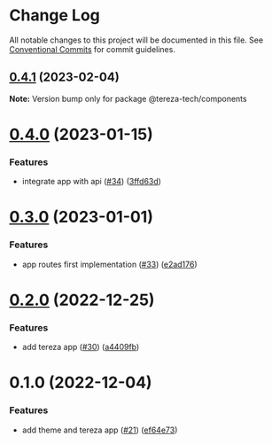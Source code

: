 # Change Log

All notable changes to this project will be documented in this file.
See [Conventional Commits](https://conventionalcommits.org) for commit guidelines.

## [0.4.1](https://github.com/terezatech/tereza-tech/compare/@tereza-tech/components@0.4.0...@tereza-tech/components@0.4.1) (2023-02-04)

**Note:** Version bump only for package @tereza-tech/components

# [0.4.0](https://github.com/terezatech/tereza-tech/compare/@tereza-tech/components@0.3.0...@tereza-tech/components@0.4.0) (2023-01-15)

### Features

- integrate app with api ([#34](https://github.com/terezatech/tereza-tech/issues/34)) ([3ffd63d](https://github.com/terezatech/tereza-tech/commit/3ffd63d1c530e584702860085df58d9632c67381))

# [0.3.0](https://github.com/terezatech/tereza-tech/compare/@tereza-tech/components@0.2.0...@tereza-tech/components@0.3.0) (2023-01-01)

### Features

- app routes first implementation ([#33](https://github.com/terezatech/tereza-tech/issues/33)) ([e2ad176](https://github.com/terezatech/tereza-tech/commit/e2ad1768d96cf9859a552d3b1c9f62300c4373b2))

# [0.2.0](https://github.com/terezatech/tereza-tech/compare/@tereza-tech/components@0.1.0...@tereza-tech/components@0.2.0) (2022-12-25)

### Features

- add tereza app ([#30](https://github.com/terezatech/tereza-tech/issues/30)) ([a4409fb](https://github.com/terezatech/tereza-tech/commit/a4409fbc730459f8a88a59b8af26456c59c4bd71))

# 0.1.0 (2022-12-04)

### Features

- add theme and tereza app ([#21](https://github.com/terezatech/tereza-tech/issues/21)) ([ef64e73](https://github.com/terezatech/tereza-tech/commit/ef64e73df3b47339d39ba0ff946afcfe655c6eaa))
